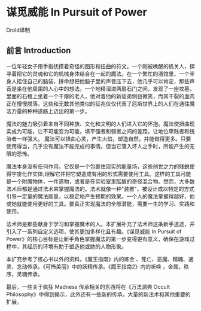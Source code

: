 # 谋觅威能 In Pursuit of Power

Drold译制

## 前言 Introduction

一位年轻女子用手指抚摸着奇怪的图形和扭曲的符文。一个刚被唤醒的机关人，探寻着把它的灵魂和它的机械身体结合在一起的魔法。在一个繁忙的酒馆里，一个半身人捂住自己的脑袋，拼命想把他脑子里的声音压下去，他几乎可以肯定，那些声音是坐在他周围的人心中的想法。一个地精溜进两扇石门之间，发现了一座坟墓，里面的石棺上坐着一个干瘪的老人，他对着他的新徒弟侧目微笑，而其干裂的血肉正在慢慢脱落。这些和无数其他类似的征兆仅仅代表了厄斯世界上的人们在通往魔法力量的种种道路上迈出的第一步。

魔法的魅力吸引着来自不同种族、文化和文明的人们进入它的怀抱。魔法使扭曲现实成为可能，让不可能变为可能，填平强者和弱者之间的差距，让地位卑贱者和统治者一样强大。
魔法可以扭曲心灵，产生火焰，塑造自然，并能做得更多。只要使用得当，几乎没有魔法不能完成的事情。但当它落入坏人之手时，所能产生的无限的恐怖。

魔法本身没有任何作用。它仅是一个包裹住现实的能量场，这些创世之力的残蜕使得宇宙化作实体;理解它并把它塑造成有用的形式需要使用工具。这样的工具可能是一个附魔物体，一件遗物，或者是在实验室里酝酿的奇怪混合物。然而，大多数法术师都是通过法术来掌握魔法的。法术就像一种"装置"，被设计成以特定的方式引导一定量的魔法能量，以稳定地产生预期的效果。一个人的魔法掌握得越好，他或她就能使用更好的工具。要真正实现魔法的全部潜能，需要一生的学习、实践和使用。

法术师是那些献身于学习和掌握魔术的人。本扩展补充了法术师这条新手道途，并引入了一系列自定义选项，使其更加多样化且有趣。《谋觅威能
In Pursuit of
Power》的核心目标是让新手角色掌握魔法的第一步变得更有意义，确保在游戏过程中，其经历的环境有助于塑造他或她的人物形象。

本扩充参考了核心书以外的资料。《魔王指南》内的炼金
、死亡、恶魔、精魄、通灵、念动传承。《可怖美丽》中的妖精传承。《魔王指南2》内的祈唤
，金属，秩序，灵魂传承。

最后，一些关于疯狂 Madness 传承相关的东西将在《万法源典 Occult
Philosophy》中得到揭示，此外还有一些新的传承，大量的新法术和其他重要的扩展。

